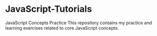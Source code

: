 # JavaScript-Tutorials
JavaScript Concepts Practice
This repository contains my practice and learning exercises related to core JavaScript concepts.
